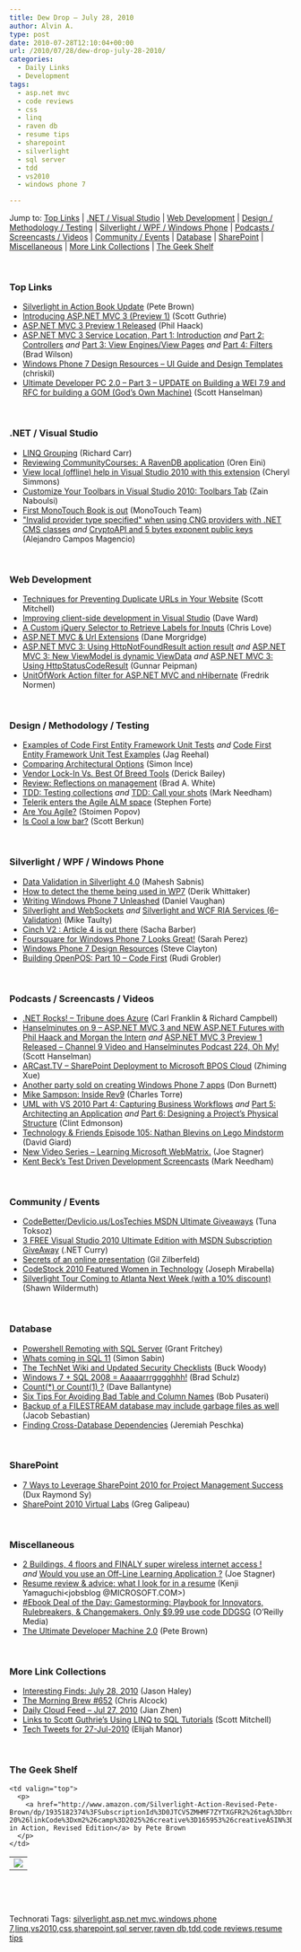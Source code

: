 ```yaml
---
title: Dew Drop – July 28, 2010
author: Alvin A.
type: post
date: 2010-07-28T12:10:04+00:00
url: /2010/07/28/dew-drop-july-28-2010/
categories:
  - Daily Links
  - Development
tags:
  - asp.net mvc
  - code reviews
  - css
  - linq
  - raven db
  - resume tips
  - sharepoint
  - silverlight
  - sql server
  - tdd
  - vs2010
  - windows phone 7

---
```

Jump to: [Top Links][1] | [.NET / Visual Studio][2] | [Web Development][3] | [Design / Methodology / Testing][4] | [Silverlight / WPF / Windows Phone][5] | [Podcasts / Screencasts / Videos][6] | [Community / Events][7] | [Database][8] | [SharePoint][9] | [Miscellaneous][10] | [More Link Collections][11] | [The Geek Shelf][12] 

&#160;

### <a name="top"></a>Top Links

  * [Silverlight in Action Book Update][13] (Pete Brown)
  * [Introducing ASP.NET MVC 3 (Preview 1)][14] (Scott Guthrie)
  * [ASP.NET MVC 3 Preview 1 Released][15] (Phil Haack)
  * [ASP.NET MVC 3 Service Location, Part 1: Introduction][16] _and_&#160;[Part 2: Controllers][17] _and_&#160;[Part 3: View Engines/View Pages][18] _and_&#160;[Part 4: Filters][19] (Brad Wilson)
  * [Windows Phone 7 Design Resources – UI Guide and Design Templates][20] (chriskil)
  * [Ultimate Developer PC 2.0 &#8211; Part 3 &#8211; UPDATE on Building a WEI 7.9 and RFC for building a GOM (God&#8217;s Own Machine)][21] (Scott Hanselman)

&#160;

### <a name="dotnet"></a>.NET / Visual Studio

  * [LINQ Grouping][22] (Richard Carr)
  * [Reviewing CommunityCourses: A RavenDB application][23] (Oren Eini)
  * [View local (offline) help in Visual Studio 2010 with this extension][24] (Cheryl Simmons)
  * [Customize Your Toolbars in Visual Studio 2010: Toolbars Tab][25] (Zain Naboulsi)
  * [First MonoTouch Book is out][26] (MonoTouch Team)
  * ["Invalid provider type specified" when using CNG providers with .NET CMS classes][27] _and_&#160;[CryptoAPI and 5 bytes exponent public keys][28] (Alejandro Campos Magencio)

&#160;

### <a name="web"></a>Web Development

  * [Techniques for Preventing Duplicate URLs in Your Website][29] (Scott Mitchell)
  * [Improving client-side development in Visual Studio][30] (Dave Ward)
  * [A Custom jQuery Selector to Retrieve Labels for Inputs][31] (Chris Love)
  * [ASP.NET MVC & Url Extensions][32] (Dane Morgridge)
  * [ASP.NET MVC 3: Using HttpNotFoundResult action result][33] _and_&#160;[ASP.NET MVC 3: New ViewModel is dynamic ViewData][34] _and_&#160;[ASP.NET MVC 3: Using HttpStatusCodeResult][35] (Gunnar Peipman)
  * [UnitOfWork Action filter for ASP.NET MVC and nHibernate][36] (Fredrik Normen)

&#160;

### <a name="design"></a>Design / Methodology / Testing

  * [Examples of Code First Entity Framework Unit Tests][37] _and_&#160;[Code First Entity Framework Unit Test Examples][38] (Jag Reehal)
  * [Comparing Architectural Options][39] (Simon Ince)
  * [Vendor Lock-In Vs. Best Of Breed Tools][40] (Derick Bailey)
  * [Review: Reflections on management][41] (Brad A. White)
  * [TDD: Testing collections][42] _and_&#160;[TDD: Call your shots][43] (Mark Needham)
  * [Telerik enters the Agile ALM space][44] (Stephen Forte)
  * [Are You Agile?][45] (Stoimen Popov)
  * [Is Cool a low bar?][46] (Scott Berkun)

&#160;

### <a name="silverlight"></a>Silverlight / WPF / Windows Phone

  * [Data Validation in Silverlight 4.0][47] (Mahesh Sabnis)
  * [How to detect the theme being used in WP7][48] (Derik Whittaker)
  * <a href="http://danielvaughan.orpius.com/post.aspx?id=601f0131-31c7-482e-811c-dd3fc7389f41" target="_blank">Writing Windows Phone 7 Unleashed</a> (Daniel Vaughan)
  * [Silverlight and WebSockets][49] _and_&#160;[Silverlight and WCF RIA Services (6–Validation)][50] (Mike Taulty)
  * [Cinch V2 : Article 4 is out there][51] (Sacha Barber)
  * [Foursquare for Windows Phone 7 Looks Great!][52] (Sarah Perez)
  * [Windows Phone 7 Design Resources][53] (Steve Clayton)
  * [Building OpenPOS: Part 10 – Code First][54] (Rudi Grobler)

&#160;

### <a name="podcasts"></a>Podcasts / Screencasts / Videos

  * [.NET Rocks! &#8211; Tribune does Azure][55] (Carl Franklin & Richard Campbell)
  * [Hanselminutes on 9 &#8211; ASP.NET MVC 3 and NEW ASP.NET Futures with Phil Haack and Morgan the Intern][56] _and_&#160;[ASP.NET MVC 3 Preview 1 Released – Channel 9 Video and Hanselminutes Podcast 224, Oh My!][57] (Scott Hanselman)
  * [ARCast.TV &#8211; SharePoint Deployment to Microsoft BPOS Cloud][58] (Zhiming Xue)
  * [Another party sold on creating Windows Phone 7 apps][59] (Don Burnett)
  * [Mike Sampson: Inside Rev9][60] (Charles Torre)
  * [UML with VS 2010 Part 4: Capturing Business Workflows][61] _and_&#160;[Part 5: Architecting an Application][62] _and_&#160;[Part 6: Designing a Project&#8217;s Physical Structure][63] (Clint Edmonson)
  * [Technology & Friends Episode 105: Nathan Blevins on Lego Mindstorm][64] (David Giard)
  * [New Video Series – Learning Microsoft WebMatrix.][65] (Joe Stagner)
  * [Kent Beck&#8217;s Test Driven Development Screencasts][66] (Mark Needham)

&#160;

### <a name="events"></a>Community / Events

  * [CodeBetter/Devlicio.us/LosTechies MSDN Ultimate Giveaways][67] (Tuna Toksoz)
  * [3 FREE Visual Studio 2010 Ultimate Edition with MSDN Subscription GiveAway][68] (.NET Curry)
  * [Secrets of an online presentation][69] (Gil Zilberfeld)
  * [CodeStock 2010 Featured Women in Technology][70] (Joseph Mirabella)
  * [Silverlight Tour Coming to Atlanta Next Week (with a 10% discount)][71] (Shawn Wildermuth)

&#160;

### <a name="db"></a>Database

  * [Powershell Remoting with SQL Server][72] (Grant Fritchey)
  * [Whats coming in SQL 11][73] (Simon Sabin)
  * [The TechNet Wiki and Updated Security Checklists][74] (Buck Woody)
  * [Windows 7 + SQL 2008 = Aaaaarrrgggghhh!][75] (Brad Schulz)
  * [Count(*) or Count(1) ?][76] (Dave Ballantyne)
  * [Six Tips For Avoiding Bad Table and Column Names][77] (Bob Pusateri)
  * [Backup of a FILESTREAM database may include garbage files as well][78] (Jacob Sebastian)
  * [Finding Cross-Database Dependencies][79] (Jeremiah Peschka)

&#160;

### <a name="sp"></a>SharePoint

  * [7 Ways to Leverage SharePoint 2010 for Project Management Success][80] (Dux Raymond Sy)
  * [SharePoint 2010 Virtual Labs][81] (Greg Galipeau)

&#160;

### <a name="misc"></a>Miscellaneous

  * [2 Buildings, 4 floors and FINALY super wireless internet access !][82] _and_&#160;[Would you use an Off-Line Learning Application ?][83] (Joe Stagner)
  * [Resume review & advice: what I look for in a resume][84] (Kenji Yamaguchi<jobsblog @MICROSOFT.COM>)
  * [#Ebook Deal of the Day: Gamestorming: Playbook for Innovators, Rulebreakers, & Changemakers. Only $9.99 use code DDGSG][85] (O&#8217;Reilly Media)
  * [The Ultimate Developer Machine 2.0][86] (Pete Brown)

&#160;

### <a name="links"></a>More Link Collections

  * [Interesting Finds: July 28, 2010][87] (Jason Haley)
  * [The Morning Brew #652][88] (Chris Alcock)
  * [Daily Cloud Feed &#8211; Jul 27, 2010][89] (Jian Zhen)
  * [Links to Scott Guthrie&#8217;s Using LINQ to SQL Tutorials][90] (Scott Mitchell)
  * [Tech Tweets for 27-Jul-2010][91] (Elijah Manor)

&#160;

### <a name="shelf"></a>The Geek Shelf

<table border="0" cellspacing="0" cellpadding="0">
  <tr>
    <td>
      <img data-recalc-dims="1" decoding="async" src="https://i0.wp.com/ecx.images-amazon.com/images/I/51MbJ2nnhpL._SL160_.jpg?w=660" />
    </td>
    
    <td valign="top">
      <p>
        <a href="http://www.amazon.com/Silverlight-Action-Revised-Pete-Brown/dp/1935182374%3FSubscriptionId%3D0JTCV5ZMHMF7ZYTXGFR2%26tag%3Dbrdicr-20%26linkCode%3Dxm2%26camp%3D2025%26creative%3D165953%26creativeASIN%3D1935182374">Silverlight in Action, Revised Edition</a> by Pete Brown
      </p>
    </td>
  </tr>
</table>



&#160;

<div style="padding-bottom: 0px; margin: 0px; padding-left: 0px; padding-right: 0px; display: inline; float: none; padding-top: 0px" id="scid:C16BAC14-9A3D-4c50-9394-FBFEF7A93539:6f033923-d103-452b-9c89-baec700e56c2" class="wlWriterEditableSmartContent">
  <!--dotnetkickit-->
</div>



&#160;

<div style="padding-bottom: 0px; margin: 0px; padding-left: 0px; padding-right: 0px; display: inline; float: none; padding-top: 0px" id="scid:0767317B-992E-4b12-91E0-4F059A8CECA8:aa63d7ce-7f1e-44c5-b0b6-bbcc72d09d7d" class="wlWriterEditableSmartContent">
  Technorati Tags: <a href="http://technorati.com/tags/silverlight" rel="tag">silverlight</a>,<a href="http://technorati.com/tags/asp.net+mvc" rel="tag">asp.net mvc</a>,<a href="http://technorati.com/tags/windows+phone+7" rel="tag">windows phone 7</a>,<a href="http://technorati.com/tags/linq" rel="tag">linq</a>,<a href="http://technorati.com/tags/vs2010" rel="tag">vs2010</a>,<a href="http://technorati.com/tags/css" rel="tag">css</a>,<a href="http://technorati.com/tags/sharepoint" rel="tag">sharepoint</a>,<a href="http://technorati.com/tags/sql+server" rel="tag">sql server</a>,<a href="http://technorati.com/tags/raven+db" rel="tag">raven db</a>,<a href="http://technorati.com/tags/tdd" rel="tag">tdd</a>,<a href="http://technorati.com/tags/code+reviews" rel="tag">code reviews</a>,<a href="http://technorati.com/tags/resume+tips" rel="tag">resume tips</a>
</div>

 [1]: https://morningdew-bpc6g3a0fgaxdxcu.eastus2-01.azurewebsites.net/#top
 [2]: https://morningdew-bpc6g3a0fgaxdxcu.eastus2-01.azurewebsites.net/#dotnet
 [3]: https://morningdew-bpc6g3a0fgaxdxcu.eastus2-01.azurewebsites.net/#web
 [4]: https://morningdew-bpc6g3a0fgaxdxcu.eastus2-01.azurewebsites.net/#design
 [5]: https://morningdew-bpc6g3a0fgaxdxcu.eastus2-01.azurewebsites.net/#silverlight
 [6]: https://morningdew-bpc6g3a0fgaxdxcu.eastus2-01.azurewebsites.net/#podcasts
 [7]: https://morningdew-bpc6g3a0fgaxdxcu.eastus2-01.azurewebsites.net/#events
 [8]: https://morningdew-bpc6g3a0fgaxdxcu.eastus2-01.azurewebsites.net/#db
 [9]: https://morningdew-bpc6g3a0fgaxdxcu.eastus2-01.azurewebsites.net/#sp
 [10]: https://morningdew-bpc6g3a0fgaxdxcu.eastus2-01.azurewebsites.net/#misc
 [11]: https://morningdew-bpc6g3a0fgaxdxcu.eastus2-01.azurewebsites.net/#links
 [12]: https://morningdew-bpc6g3a0fgaxdxcu.eastus2-01.azurewebsites.net/#shelf
 [13]: http://feedproxy.google.com/~r/PeteBrown/~3/98GNP-txmek/silverlight-in-action-book-update
 [14]: http://weblogs.asp.net/scottgu/archive/2010/07/27/introducing-asp-net-mvc-3-preview-1.aspx
 [15]: http://feeds.haacked.com/~r/haacked/~3/_eLj08gmRLE/aspnetmvc3-preview1-released.aspx
 [16]: http://feedproxy.google.com/~r/BradWilson/~3/G7xwI2PS0zA/service-location-pt1-introduction.html
 [17]: http://feedproxy.google.com/~r/BradWilson/~3/VmyoU1GnO64/service-location-pt2-controllers.html
 [18]: http://feedproxy.google.com/~r/BradWilson/~3/xCxSy4aY7fM/service-location-pt3-views.html
 [19]: http://feedproxy.google.com/~r/BradWilson/~3/3yKNqk7RrJk/service-location-pt4-filters.html
 [20]: http://windowsteamblog.com/windows_phone/b/wpdev/archive/2010/07/27/windows-phone-7-design-resources-ui-guide-and-design-templates.aspx
 [21]: http://feedproxy.google.com/~r/ScottHanselman/~3/Yw_dlF7n0Ko/UltimateDeveloperPC20Part3UPDATEOnBuildingAWEI79AndRFCForBuildingAGOMGodsOwnMachine.aspx
 [22]: http://feedproxy.google.com/~r/BlackwaspLatestAdditions/~3/gfsxTTI2r5A/LinqGrouping.aspx
 [23]: http://feedproxy.google.com/~r/AyendeRahien/~3/cjpQNsCKrKM/reviewing-communitycourses-a-ravendb-application.aspx
 [24]: http://blogs.msdn.com/b/silverlight_sdk/archive/2010/07/27/view-local-offline-help-in-visual-studio-2010-with-this-extension.aspx
 [25]: http://feedproxy.google.com/~r/zainnab/~3/AyhD_eQtcV4/customize-your-toolbars-in-visual-studio-2010-toolbars-tab-vstipenv0030.aspx
 [26]: http://www.mono-project.com/newstouch/archive/2010/Jul-27.html
 [27]: http://blogs.msdn.com/b/alejacma/archive/2010/07/28/quot-invalid-provider-type-specified-quot-when-using-cng-providers-with-net-cms-classes.aspx
 [28]: http://blogs.msdn.com/b/alejacma/archive/2010/07/28/cryptoapi-and-5-bytes-exponent-public-keys.aspx
 [29]: http://www.4guysfromrolla.com/articles/072810-1.aspx
 [30]: http://feedproxy.google.com/~r/Encosia/~3/lIzzwXDHMpc/
 [31]: http://professionalaspnet.com/archive/2010/07/27/A-Custom-jQuery-Selector-to-Retrieve-Labels-for-Inputs.aspx
 [32]: http://feeds.dzone.com/~r/zones/dotnet/~3/aou7Q7XBd3I/aspnet-mvc-url-extensions
 [33]: http://feedproxy.google.com/~r/gunnarpeipman/~3/XgTrl1PeVCg/asp-net-mvc-3-using-httpnotfoundresult-action-result.aspx
 [34]: http://feedproxy.google.com/~r/gunnarpeipman/~3/TvJ-IAgUlio/asp-net-mvc-3-new-viewmodel-is-dynamic-viewdata.aspx
 [35]: http://feedproxy.google.com/~r/gunnarpeipman/~3/MxC50bJBL-c/asp-net-mvc-3-using-httpstatuscoderesult.aspx
 [36]: http://weblogs.asp.net/fredriknormen/archive/2010/07/27/unitofwork-action-filter-for-asp-net-mvc-and-nhibernate.aspx
 [37]: http://www.arrangeactassert.com/examples-of-code-first-entity-framework-unit-tests/
 [38]: http://www.arrangeactassert.com/code-first-entity-framework-unit-test-examples/
 [39]: http://blogs.msdn.com/b/simonince/archive/2010/07/27/comparing-architectural-options.aspx
 [40]: http://feedproxy.google.com/~r/LosTechies/~3/nnFbTeKpUrA/vendor-lock-in-vs-best-of-breed-tools.aspx
 [41]: http://feeds.dzone.com/~r/zones/dotnet/~3/n-0i4kdpWiI/reflections-management
 [42]: http://feedproxy.google.com/~r/MarkNeedham/~3/7rfihDTFwIA/
 [43]: http://feedproxy.google.com/~r/MarkNeedham/~3/qRCLFzesjYQ/
 [44]: http://feedproxy.google.com/~r/StephenFortesBlog/~3/fbuJY1k5k5Y/PermaLink,guid,d67ae1a6-07cb-40d9-bf8d-4946d8e9ea5e.aspx
 [45]: http://feedproxy.google.com/~r/stoimenblog/~3/xQX2YBOcyNA/
 [46]: http://www.scottberkun.com/blog/2010/is-cool-a-low-bar/
 [47]: http://feedproxy.google.com/~r/netCurryRecentArticles/~3/_RSRXz1CG_A/ShowArticle.aspx
 [48]: http://feedproxy.google.com/~r/Devlicious/~3/biD3X5vklCE/how-to-detect-the-theme-being-used-in-wp7.aspx
 [49]: http://feedproxy.google.com/~r/mtaulty/~3/YaDMUubcPvA/silverlight-and-websockets.aspx
 [50]: http://feedproxy.google.com/~r/mtaulty/~3/Z0txWl6VmxM/silverlight-and-wcf-ria-services-6-validation.aspx
 [51]: http://sachabarber.net/?p=788
 [52]: http://on10.net/blogs/sarahintampa/Foursquare-for-Windows-Phone-7-Looks-Great/
 [53]: http://blogs.msdn.com/b/stevecla01/archive/2010/07/27/windows-phone-7-design-resources.aspx
 [54]: http://feedproxy.google.com/~r/RudiGroblerInTheCloud/~3/fxCsdabYagM/building-openpos-part-10--code-first
 [55]: http://www.dotnetrocks.com/default.aspx?ShowNum=579
 [56]: http://channel9.msdn.com/posts/Glucose/Hanselminutes-on-9-ASPNET-MVC-3-and-NEW-ASPNET-Futures-with-Phil-Haack-and-Morgan-the-Intern/
 [57]: http://feedproxy.google.com/~r/ScottHanselman/~3/KBPwOw4C0Yo/ASPNETMVC3Preview1ReleasedChannel9VideoAndHanselminutesPodcast224OhMy.aspx
 [58]: http://channel9.msdn.com/shows/ARCast.TV/ARCastTV-SharePoint-Deployment-to-Microsoft-BPOS-Cloud/
 [59]: http://feedproxy.google.com/~r/d4dotnet/~3/kjMHxcM6Ph4/post.aspx
 [60]: http://channel9.msdn.com/shows/Going+Deep/Mike-Sampson-Inside-Rev9/
 [61]: http://channel9.msdn.com/posts/clinted/UML-with-VS-2010-Part-4-Capture-Business-Workflows/
 [62]: http://channel9.msdn.com/posts/clinted/UML-with-VS-2010-Part-5-Architecting-an-Application/
 [63]: http://channel9.msdn.com/posts/clinted/UML-with-VS-2010-Part-6-Designing-a-Projects-Physical-Structure/
 [64]: http://feedproxy.google.com/~r/TechnologyAndFriends/~3/qtvjtRyuFgA/tf105.aspx
 [65]: http://misfitgeek.com/blog/aspnet/new-video-series-ndash-learning-microsoft-webmatrix/
 [66]: http://feedproxy.google.com/~r/MarkNeedham/~3/8xik5NgUztY/
 [67]: http://feedproxy.google.com/~r/Devlicious/~3/mhwXBf1E7lE/codebetter-devlicio-us-msdn-ultimate-giveaways.aspx
 [68]: http://feedproxy.google.com/~r/netCurryRecentArticles/~3/aFmECYf4ZFY/ShowArticle.aspx
 [69]: http://feedproxy.google.com/~r/gilzilberfeld/~3/z94flYnPPKI/secrets-of-online-presentation.html
 [70]: http://blogs.msdn.com/b/mvpawardprogram/archive/2010/07/27/codestock-2010-featured-women-in-technology.aspx
 [71]: javascript:void(0);
 [72]: http://feedproxy.google.com/~r/sqlserverpedia/~3/KfCNY769LO4/
 [73]: http://feedproxy.google.com/~r/SimonsSqlServerStuff/~3/mg5nUA2oXfg/whats-coming-in-sql-11.aspx
 [74]: http://blogs.msdn.com/b/buckwoody/archive/2010/07/27/the-technet-wiki-and-updated-security-checklists.aspx
 [75]: http://feedproxy.google.com/~r/sqlserverpedia/~3/ocO1P3Izj-s/
 [76]: http://sqlblogcasts.com/blogs/sqlandthelike/archive/2010/07/27/count-or-count-1.aspx
 [77]: http://feedproxy.google.com/~r/sqlserverpedia/~3/oOhLmVA8q8I/
 [78]: http://feedproxy.google.com/~r/ExploringBeyondRelational/~3/g-5wX2YHB30/backup-of-a-filestream-database-may-include-garbage-files-as-well.aspx
 [79]: http://feedproxy.google.com/~r/facility9/~3/2Ntnw6Mtn70/finding-cross-database-dependencies
 [80]: http://feedproxy.google.com/~r/Meetdux/~3/ev9jb85q-FQ/7-ways-to-leverage-sharepoint-2010-for-project-management-success.aspx
 [81]: http://www.greggalipeau.com/2010/07/27/sharepoint-2010-virtual-labs/
 [82]: http://misfitgeek.com/blog/2-buildings-4-floors-and-finaly-super-wireless-internet-access/
 [83]: http://misfitgeek.com/blog/would-you-use-an-off-line-learning-application/
 [84]: http://microsoftjobsblog.com/blog/behind-the-scenes-resume-review-ii/
 [85]: http://feeds.oreilly.com/~r/oreilly/news/~3/lJ081IgAUPY/
 [86]: http://feedproxy.google.com/~r/PeteBrown/~3/QLaKZJMMKC8/the-ultimate-developer-machine-20
 [87]: http://jasonhaley.com/blog/post.aspx?id=d79686a5-0f74-46af-aa15-b43f9f9523ed
 [88]: http://feedproxy.google.com/~r/ReflectivePerspective/~3/Pg0H9I0kzvY/
 [89]: http://feedproxy.google.com/~r/onsaas/~3/k9CvwkmNcSo/
 [90]: http://feedproxy.google.com/~r/ScottOnWriting/~3/U4CbMumbzCc/links-to-scott-guthrie-s-using-linq-to-sql-tutorials.aspx
 [91]: http://elijahmanor.com/webdevdotnet/post.aspx?id=6ecbad4b-15fd-4c62-8298-4b935165ce10